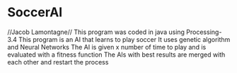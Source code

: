 # SoccerAI
//Jacob Lamontagne// This program was coded in java using Processing-3.4 This program is an AI that learns to play soccer  It uses genetic algorithm and Neural Networks The AI is given x number of time to play and is evaluated with a fitness function The AIs with best results are merged with each other and restart the process
